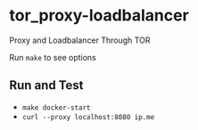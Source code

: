 # tor_proxy-loadbalancer
Proxy and Loadbalancer Through TOR

Run `make` to see options

## Run and Test
* `make docker-start`
* `curl --proxy localhost:8080 ip.me`
